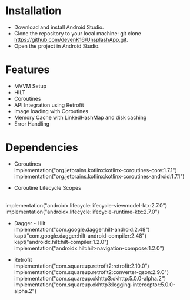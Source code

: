 # Installation

* Download and install Android Studio.
* Clone the repository to your local machine:
    git clone https://github.com/devenK16/UnsplashApp.git.
* Open the project in Android Studio.

# Features
* MVVM Setup
* HILT
* Coroutines
* API Integration using Retrofit
* Image loading with Coroutines
* Memory Cache with LinkedHashMap and disk caching
* Error Handling

# Dependencies

* Coroutines
  <br>
implementation("org.jetbrains.kotlinx:kotlinx-coroutines-core:1.7.1")<br>
implementation("org.jetbrains.kotlinx:kotlinx-coroutines-android:1.7.1") <br>

* Coroutine Lifecycle Scopes
 <br>
implementation("androidx.lifecycle:lifecycle-viewmodel-ktx:2.7.0")<br>
implementation("androidx.lifecycle:lifecycle-runtime-ktx:2.7.0")

* Dagger - Hilt
  <br>
implementation("com.google.dagger:hilt-android:2.48")<br>
kapt("com.google.dagger:hilt-android-compiler:2.48")<br>
kapt("androidx.hilt:hilt-compiler:1.2.0")<br>
implementation("androidx.hilt:hilt-navigation-compose:1.2.0")

* Retrofit
  <br>
implementation("com.squareup.retrofit2:retrofit:2.10.0")<br>
implementation("com.squareup.retrofit2:converter-gson:2.9.0")<br>
implementation("com.squareup.okhttp3:okhttp:5.0.0-alpha.2")<br>
implementation("com.squareup.okhttp3:logging-interceptor:5.0.0-alpha.2")

